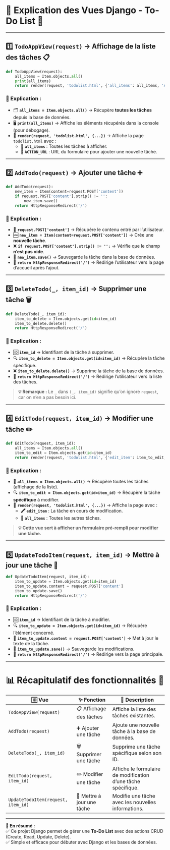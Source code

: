 

# **📌 Explication des Vues Django - To-Do List 📝**

---

## **1️⃣ `TodoAppView(request)` → Affichage de la liste des tâches 📋**
```python
def TodoAppView(request):
    all_items = Item.objects.all()
    print(all_items)
    return render(request, 'todolist.html', {'all_items': all_items, 'ACTION_URL': '/todo/'})
```
### **🔎 Explication :**  
- 🗂 **`all_items = Item.objects.all()`** → Récupère **toutes les tâches** depuis la base de données.
- 🖥 **`print(all_items)`** → Affiche les éléments récupérés dans la console (pour débogage).
- 🎨 **`render(request, 'todolist.html', {...})`** → Affiche la page `todolist.html` avec :  
  - **📌 `all_items`** : Toutes les tâches à afficher.  
  - **🔗 `ACTION_URL`** : URL du formulaire pour ajouter une nouvelle tâche.

---

## **2️⃣ `AddTodo(request)` → Ajouter une tâche ➕**
```python
def AddTodo(request):
    new_item = Item(content=request.POST['content'])
    if request.POST['content'].strip() != '':
        new_item.save()
    return HttpResponseRedirect('/')
```
### **🔎 Explication :**  
- 📝 **`request.POST['content']`** → Récupère le contenu entré par l’utilisateur.
- 🆕 **`new_item = Item(content=request.POST['content'])`** → Crée une **nouvelle tâche**.
- ❌ **`if request.POST['content'].strip() != '':`** → Vérifie que le champ **n’est pas vide**.
- 💾 **`new_item.save()`** → Sauvegarde la tâche dans la base de données.
- 🔄 **`return HttpResponseRedirect('/')`** → Redirige l’utilisateur vers la page d’accueil après l’ajout.

---

## **3️⃣ `DeleteTodo(_, item_id)` → Supprimer une tâche 🗑**
```python
def DeleteTodo(_, item_id):
    item_to_delete = Item.objects.get(id=item_id)
    item_to_delete.delete()
    return HttpResponseRedirect('/')
```
### **🔎 Explication :**  
- 🆔 **`item_id`** → Identifiant de la tâche à supprimer.
- 🔍 **`item_to_delete = Item.objects.get(id=item_id)`** → Récupère la tâche spécifique.
- ❌ **`item_to_delete.delete()`** → Supprime la tâche de la base de données.
- 🔄 **`return HttpResponseRedirect('/')`** → Redirige l’utilisateur vers la liste des tâches.

> **💡 Remarque :** Le `_` dans `(_, item_id)` signifie qu’on ignore `request`, car on n’en a pas besoin ici.

---

## **4️⃣ `EditTodo(request, item_id)` → Modifier une tâche ✏️**
```python
def EditTodo(request, item_id):
    all_items = Item.objects.all()
    item_to_edit = Item.objects.get(id=item_id)
    return render(request, 'todolist.html', {'edit_item': item_to_edit, 'all_items': all_items})
```
### **🔎 Explication :**  
- 📂 **`all_items = Item.objects.all()`** → Récupère toutes les tâches (affichage de la liste).
- 🔍 **`item_to_edit = Item.objects.get(id=item_id)`** → Récupère la tâche **spécifique** à modifier.
- 🎨 **`render(request, 'todolist.html', {...})`** → Affiche la page avec :
  - **🖍 `edit_item`** : La tâche en cours de modification.
  - **📌 `all_items`** : Toutes les autres tâches.

> **💡 Cette vue sert à afficher un **formulaire pré-rempli** pour modifier une tâche.**

---

## **5️⃣ `UpdateTodoItem(request, item_id)` → Mettre à jour une tâche 🔄**
```python
def UpdateTodoItem(request, item_id):
    item_to_update = Item.objects.get(id=item_id)
    item_to_update.content = request.POST['content']
    item_to_update.save()
    return HttpResponseRedirect('/')
```
### **🔎 Explication :**  
- 🆔 **`item_id`** → Identifiant de la tâche à modifier.
- 🔍 **`item_to_update = Item.objects.get(id=item_id)`** → Récupère l’élément concerné.
- 📝 **`item_to_update.content = request.POST['content']`** → Met à jour le texte de la tâche.
- 💾 **`item_to_update.save()`** → Sauvegarde les modifications.
- 🔄 **`return HttpResponseRedirect('/')`** → Redirige vers la page principale.

---

# **📊 Récapitulatif des fonctionnalités 🚀**
| 🆔 Vue | ✨ Fonction | 📝 Description |
|------|----------|-------------|
| `TodoAppView(request)` | 📋 Affichage des tâches | Affiche la liste des tâches existantes. |
| `AddTodo(request)` | ➕ Ajouter une tâche | Ajoute une nouvelle tâche à la base de données. |
| `DeleteTodo(_, item_id)` | 🗑 Supprimer une tâche | Supprime une tâche spécifique selon son ID. |
| `EditTodo(request, item_id)` | ✏️ Modifier une tâche | Affiche le formulaire de modification d’une tâche spécifique. |
| `UpdateTodoItem(request, item_id)` | 🔄 Mettre à jour une tâche | Modifie une tâche avec les nouvelles informations. |

---

**🎯 En résumé :**  
✅ Ce projet Django permet de gérer une **To-Do List** avec des actions CRUD (Create, Read, Update, Delete).  
✅ Simple et efficace pour débuter avec Django et les bases de données.  

